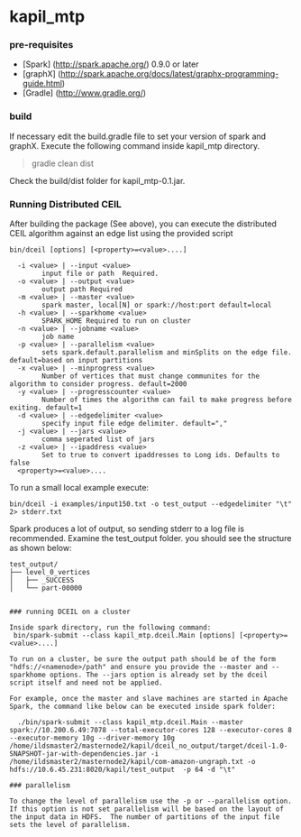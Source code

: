 # kapil_mtp 

### pre-requisites

 * [Spark]  (http://spark.apache.org/)   0.9.0 or later
 * [graphX]  (http://spark.apache.org/docs/latest/graphx-programming-guide.html) 
 * [Gradle] (http://www.gradle.org/) 

### build

If necessary edit the build.gradle file to set your version of spark and graphX. Execute the following command inside kapil_mtp directory.

> gradle clean dist

Check the build/dist folder for kapil_mtp-0.1.jar.


### Running Distributed CEIL

After building the package (See above), you can execute the distributed CEIL algorithm against an edge list using the provided script

```
bin/dceil [options] [<property>=<value>....]

  -i <value> | --input <value>
        input file or path  Required.
  -o <value> | --output <value>
        output path Required
  -m <value> | --master <value>
        spark master, local[N] or spark://host:port default=local
  -h <value> | --sparkhome <value>
        SPARK_HOME Required to run on cluster
  -n <value> | --jobname <value>
        job name
  -p <value> | --parallelism <value>
        sets spark.default.parallelism and minSplits on the edge file. default=based on input partitions
  -x <value> | --minprogress <value>
        Number of vertices that must change communites for the algorithm to consider progress. default=2000
  -y <value> | --progresscounter <value>
        Number of times the algorithm can fail to make progress before exiting. default=1
  -d <value> | --edgedelimiter <value>
        specify input file edge delimiter. default=","
  -j <value> | --jars <value>
        comma seperated list of jars
  -z <value> | --ipaddress <value>
        Set to true to convert ipaddresses to Long ids. Defaults to false
  <property>=<value>....
```

To run a small local example execute:
```
bin/dceil -i examples/input150.txt -o test_output --edgedelimiter "\t" 2> stderr.txt
```

Spark produces a lot of output, so sending stderr to a log file is recommended.  Examine the test_output folder. you should see the structure as shown below:

```
test_output/
├── level_0_vertices
│   ├── _SUCCESS
│   └── part-00000

```

```

### running DCEIL on a cluster

Inside spark directory, run the following command:
 bin/spark-submit --class kapil_mtp.dceil.Main [options] [<property>=<value>....]

To run on a cluster, be sure the output path should be of the form "hdfs://<namenode>/path" and ensure you provide the --master and --sparkhome options. The --jars option is already set by the dceil script itself and need not be applied.

For example, once the master and slave machines are started in Apache Spark, the command like below can be executed inside spark folder:

  ./bin/spark-submit --class kapil_mtp.dceil.Main --master spark://10.200.6.49:7078 --total-executor-cores 128 --executor-cores 8 --executor-memory 10g --driver-memory 10g  /home/ildsmaster2/masternode2/kapil/dceil_no_output/target/dceil-1.0-SNAPSHOT-jar-with-dependencies.jar -i /home/ildsmaster2/masternode2/kapil/com-amazon-ungraph.txt -o hdfs://10.6.45.231:8020/kapil/test_output  -p 64 -d "\t"

### parallelism

To change the level of parallelism use the -p or --parallelism option.  If this option is not set parallelism will be based on the layout of the input data in HDFS.  The number of partitions of the input file sets the level of parallelism.
